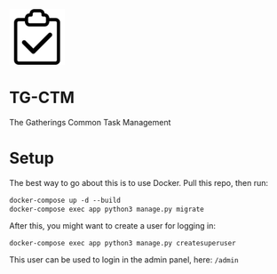 <picture>
  <source media="(prefers-color-scheme: dark)" srcset="./tgctm/static/ctm-white.png">
  <img alt="ctm logo" src="./tgctm/static/ctm.png" height="100">
</picture>

# TG-CTM

The Gatherings Common Task Management

# Setup

The best way to go about this is to use Docker. Pull this repo, then run:

```
docker-compose up -d --build
docker-compose exec app python3 manage.py migrate
```

After this, you might want to create a user for logging in:

```
docker-compose exec app python3 manage.py createsuperuser
```

This user can be used to login in the admin panel, here: `/admin`
